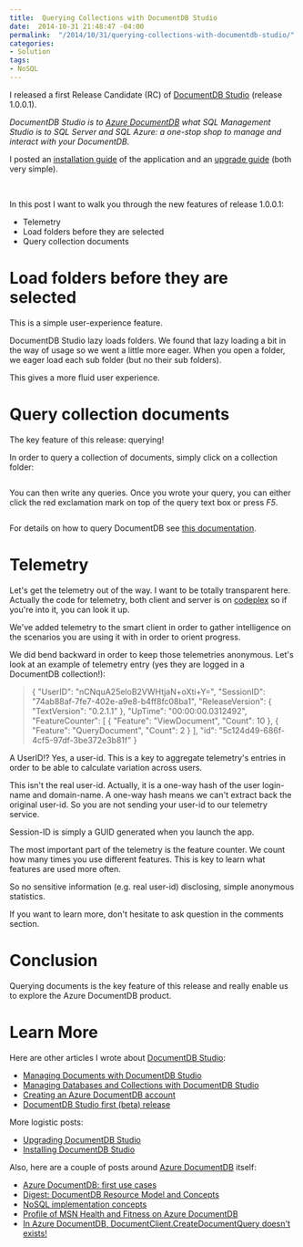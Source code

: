 ```yaml
---
title:  Querying Collections with DocumentDB Studio
date:  2014-10-31 21:48:47 -04:00
permalink:  "/2014/10/31/querying-collections-with-documentdb-studio/"
categories:
- Solution
tags:
- NoSQL
---
```

I released a first Release Candidate (RC) of <a href="https://studiodocumentdb.codeplex.com/">DocumentDB Studio</a> (release 1.0.0.1).

<em>DocumentDB Studio is to <a href="http://vincentlauzon.wordpress.com/2014/09/18/digest-documentdb-resource-model-and-concepts/">Azure DocumentDB</a> what SQL Management Studio is to SQL Server and SQL Azure: a one-stop shop to manage and interact with your DocumentDB.
</em>

I posted an <a href="http://vincentlauzon.com/2014/10/16/installing-documentdb-studio/">installation guide</a> of the application and an <a href="http://vincentlauzon.com/2014/10/22/upgrading-documentdb-studio/">upgrade guide</a> (both very simple).

&nbsp;

In this post I want to walk you through the new features of release 1.0.0.1:
<ul>
	<li>Telemetry</li>
	<li>Load folders before they are selected</li>
	<li>Query collection documents</li>
</ul>
<h1>Load folders before they are selected</h1>
This is a simple user-experience feature.

DocumentDB Studio lazy loads folders. We found that lazy loading a bit in the way of usage so we went a little more eager. When you open a folder, we eager load each sub folder (but no their sub folders).

This gives a more fluid user experience.
<h1>Query collection documents</h1>
The key feature of this release: querying!

In order to query a collection of documents, simply click on a collection folder:

<img src="http://vincentlauzon.files.wordpress.com/2014/10/110114_0226_queryingcol1.png" alt="" />

You can then write any queries. Once you wrote your query, you can either click the red exclamation mark on top of the query text box or press <em>F5</em>.

<img src="http://vincentlauzon.files.wordpress.com/2014/10/110114_0226_queryingcol2.png" alt="" />

For details on how to query DocumentDB see <a href="http://azure.microsoft.com/en-us/documentation/articles/documentdb-sql-query/">this documentation</a>.
<h1>Telemetry</h1>
Let's get the telemetry out of the way. I want to be totally transparent here. Actually the code for telemetry, both client and server is on <a href="https://studiodocumentdb.codeplex.com/">codeplex</a> so if you're into it, you can look it up.

We've added telemetry to the smart client in order to gather intelligence on the scenarios you are using it with in order to orient progress.

We did bend backward in order to keep those telemetries anonymous. Let's look at an example of telemetry entry (yes they are logged in a DocumentDB collection!):
<blockquote>{
"UserID": "nCNquA25eloB2VWHtjaN+oXti+Y=",
"SessionID": "74ab88af-7fe7-402e-a9e8-b4ff8fc08ba1",
"ReleaseVersion": {
"TextVersion": "0.2.1.1"
},
"UpTime": "00:00:00.0312492",
"FeatureCounter": [
{
"Feature": "ViewDocument",
"Count": 10
},
{
"Feature": "QueryDocument",
"Count": 2
}
],
"id": "5c124d49-686f-4cf5-97df-3be372e3b81f"
}</blockquote>
A UserID!? Yes, a user-id. This is a key to aggregate telemetry's entries in order to be able to calculate variation across users.

This isn't the real user-id. Actually, it is a one-way hash of the user login-name and domain-name. A one-way hash means we can't extract back the original user-id. So you are not sending your user-id to our telemetry service.

Session-ID is simply a GUID generated when you launch the app.

The most important part of the telemetry is the feature counter. We count how many times you use different features. This is key to learn what features are used more often.

So no sensitive information (e.g. real user-id) disclosing, simple anonymous statistics.

If you want to learn more, don't hesitate to ask question in the comments section.
<h1>Conclusion</h1>
Querying documents is the key feature of this release and really enable us to explore the Azure DocumentDB product.
<h1>Learn More</h1>
Here are other articles I wrote about <a href="https://studiodocumentdb.codeplex.com/">DocumentDB Studio</a>:
<ul>
	<li><a href="http://vincentlauzon.com/2014/10/22/managing-documents-with-documentdb-studio/">Managing Documents with DocumentDB Studio</a></li>
	<li><a href="http://vincentlauzon.com/2014/10/17/managing-databases-and-collections-with-documentdb-studio/">Managing Databases and Collections with DocumentDB Studio</a></li>
	<li><a href="http://vincentlauzon.com/2014/10/16/creating-an-azure-documentdb-account/">Creating an Azure DocumentDB account</a></li>
	<li><a href="http://vincentlauzon.com/2014/10/15/documentdb-studio/">DocumentDB Studio first (beta) release</a></li>
</ul>
More logistic posts:
<ul>
	<li><a href="http://vincentlauzon.com/2014/10/22/upgrading-documentdb-studio/">Upgrading DocumentDB Studio</a></li>
	<li><a href="http://vincentlauzon.com/2014/10/16/installing-documentdb-studio/">Installing DocumentDB Studio</a></li>
</ul>
Also, here are a couple of posts around <a href="http://vincentlauzon.wordpress.com/2014/09/18/digest-documentdb-resource-model-and-concepts/http:/vincentlauzon.wordpress.com/2014/09/18/digest-documentdb-resource-model-and-concepts/">Azure DocumentDB</a> itself:
<ul>
	<li><a href="http://vincentlauzon.com/2014/09/08/azure-documentdb-first-use-cases/">Azure DocumentDB: first use cases</a></li>
	<li><a href="http://vincentlauzon.com/2014/09/18/digest-documentdb-resource-model-and-concepts/">Digest: DocumentDB Resource Model and Concepts</a></li>
	<li><a href="http://vincentlauzon.com/2014/10/07/nosql-implementation-concepts/">NoSQL implementation concepts</a></li>
	<li><a href="http://vincentlauzon.com/2014/10/13/profile-of-msn-health-and-fitness-on-azure-documentdb/">Profile of MSN Health and Fitness on Azure DocumentDB</a></li>
	<li><a href="http://vincentlauzon.com/2014/10/19/in-azure-documentdb-documentclient-createdocumentquery-doesnt-exists/">In Azure DocumentDB, DocumentClient.CreateDocumentQuery doesn't exists!</a></li>
</ul>